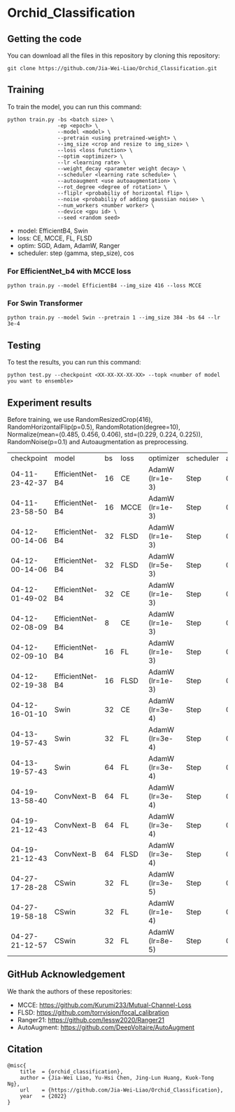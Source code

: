 # Orchid_Classification

## Getting the code
You can download all the files in this repository by cloning this repository:  
```
git clone https://github.com/Jia-Wei-Liao/Orchid_Classification.git
```

## Training
To train the model, you can run this command:
```
python train.py -bs <batch size> \
                -ep <epoch> \
                --model <model> \
                --pretrain <using pretrained-weight> \
                --img_size <crop and resize to img_size> \
                --loss <loss function> \
                --optim <optimizer> \
                --lr <learning rate> \
                --weight_decay <parameter weight decay> \
                --scheduler <learning rate schedule> \
                --autoaugment <use autoaugmentation> \
                --rot_degree <degree of rotation> \
                --fliplr <probabiliy of horizontal flip> \
                --noise <probabiliy of adding gaussian noise> \
                --num_workers <number worker> \
                --device <gpu id> \
                --seed <random seed>
```
- model: EfficientB4, Swin
- loss: CE, MCCE, FL, FLSD
- optim: SGD, Adam, AdamW, Ranger
- scheduler: step (gamma, step_size), cos

### For EfficientNet_b4 with MCCE loss
```
python train.py --model EfficientB4 --img_size 416 --loss MCCE
```

### For Swin Transformer
```
python train.py --model Swin --pretrain 1 --img_size 384 -bs 64 --lr 3e-4
```


## Testing
To test the results, you can run this command:
```
python test.py --checkpoint <XX-XX-XX-XX-XX> --topk <number of model you want to ensemble>
```


## Experiment results
Before training, we use RandomResizedCrop(416), RandomHorizontalFlip(p=0.5), RandomRotation(degree=10), Normalize(mean=(0.485, 0.456, 0.406), std=(0.229, 0.224, 0.225)), RandomNoise(p=0.1) and Autoaugmentation as preprocessing.

<table>
  <tr>
    <td>checkpoint</td>
    <td>model</td>
    <td>bs</td>
    <td>loss</td>
    <td>optimizer</td>
    <td>scheduler</td>
    <td>accuracy</td>
  </tr>
  <tr>
    <td>04-11-23-42-37</td>
    <td>EfficientNet-B4</td>
    <td>16</td>
    <td>CE</td>
    <td>AdamW (lr=1e-3)</td>
    <td>Step</td>
    <td>0.8630</td>
  </tr>
  <tr>
    <td>04-11-23-58-50</td>
    <td>EfficientNet-B4</td>
    <td>16</td>
    <td>MCCE</td>
    <td>AdamW (lr=1e-3)</td>
    <td>Step</td>
    <td>0.8584</td>
  </tr>
  <tr>
    <td>04-12-00-14-06</td>
    <td>EfficientNet-B4</td>
    <td>32</td>
    <td>FLSD</td>
    <td>AdamW (lr=1e-3)</td>
    <td>Step</td>
    <td>0.8607</td>
  </tr>
  <tr>
    <td>04-12-00-14-06</td>
    <td>EfficientNet-B4</td>
    <td>32</td>
    <td>FLSD</td>
    <td>AdamW (lr=5e-3)</td>
    <td>Step</td>
    <td>0.8402</td>
  </tr>
  <tr>
    <td>04-12-01-49-02</td>
    <td>EfficientNet-B4</td>
    <td>32</td>
    <td>CE</td>
    <td>AdamW (lr=1e-3)</td>
    <td>Step</td>
    <td>0.8402</td>
  </tr>
  <tr>
    <td>04-12-02-08-09</td>
    <td>EfficientNet-B4</td>
    <td>8</td>
    <td>CE</td>
    <td>AdamW (lr=1e-3)</td>
    <td>Step</td>
    <td>0.8447 </td>
  </tr>
  <tr>
    <td>04-12-02-09-10</td>
    <td>EfficientNet-B4</td>
    <td>16</td>
    <td>FL</td>
    <td>AdamW (lr=1e-3)</td>
    <td>Step</td>
    <td>0.8699 </td>
  </tr>
  <tr>
    <td>04-12-02-19-38</td>
    <td>EfficientNet-B4</td>
    <td>16</td>
    <td>FLSD</td>
    <td>AdamW (lr=1e-3)</td>
    <td>Step</td>
    <td>0.8470 </td>
  </tr>
  <tr>
    <td>04-12-16-01-10</td>
    <td>Swin</td>
    <td>32</td>
    <td>CE</td>
    <td>AdamW (lr=3e-4)</td>
    <td>Step</td>
    <td>0.8927 </td>
  </tr>
  <tr>
    <td>04-13-19-57-43</td>
    <td>Swin</td>
    <td>32</td>
    <td>FL</td>
    <td>AdamW (lr=3e-4)</td>
    <td>Step</td>
    <td>0.9110 </td>
  </tr>
  <tr>
    <td>04-13-19-57-43</td>
    <td>Swin</td>
    <td>64</td>
    <td>FL</td>
    <td>AdamW (lr=3e-4)</td>
    <td>Step</td>
    <td>0.9110</td>
  </tr>
  <tr>
    <td>04-19-13-58-40</td>
    <td>ConvNext-B</td>
    <td>64</td>
    <td>FL</td>
    <td>AdamW (lr=3e-4)</td>
    <td>Step</td>
    <td>0.8836</td>
  </tr>
  <tr>
    <td>04-19-21-12-43</td>
    <td>ConvNext-B</td>
    <td>64</td>
    <td>FL</td>
    <td>AdamW (lr=3e-4)</td>
    <td>Step</td>
    <td>0.8699</td>
  </tr>
  <tr>
    <td>04-19-21-12-43</td>
    <td>ConvNext-B</td>
    <td>64</td>
    <td>FLSD</td>
    <td>AdamW (lr=3e-4)</td>
    <td>Step</td>
    <td>0.8836</td>
  </tr>
  <tr>
    <td>04-27-17-28-28</td>
    <td>CSwin</td>
    <td>32</td>
    <td>FL</td>
    <td>AdamW (lr=3e-5)</td>
    <td>Step</td>
    <td>0.8676</td>
  </tr>
  <tr>
    <td>04-27-19-58-18</td>
    <td>CSwin</td>
    <td>32</td>
    <td>FL</td>
    <td>AdamW (lr=1e-4)</td>
    <td>Step</td>
    <td>0.8858</td>
  </tr>
  <tr>
    <td>04-27-21-12-57</td>
    <td>CSwin</td>
    <td>32</td>
    <td>FL</td>
    <td>AdamW (lr=8e-5)</td>
    <td>Step</td>
    <td>0.8744</td>
  </tr>
<table>

## GitHub Acknowledgement
We thank the authors of these repositories:
- MCCE: https://github.com/Kurumi233/Mutual-Channel-Loss  
- FLSD: https://github.com/torrvision/focal_calibration  
- Ranger21: https://github.com/lessw2020/Ranger21  
- AutoAugment: https://github.com/DeepVoltaire/AutoAugment  


## Citation
```
@misc{
    title  = {orchid_classification},
    author = {Jia-Wei Liao, Yu-Hsi Chen, Jing-Lun Huang, Kuok-Tong Ng},
    url    = {https://github.com/Jia-Wei-Liao/Orchid_Classification},
    year   = {2022}
}
```
